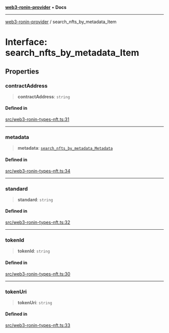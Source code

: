 [**web3-ronin-provider**](../README.md) • **Docs**

***

[web3-ronin-provider](../globals.md) / search\_nfts\_by\_metadata\_Item

# Interface: search\_nfts\_by\_metadata\_Item

## Properties

### contractAddress

> **contractAddress**: `string`

#### Defined in

[src/web3-ronin-types-nft.ts:31](https://github.com/chuacw/web3-ronin-provider/blob/7646ce38176c1dab59363eef0869f2efa34d498b/src/web3-ronin-types-nft.ts#L31)

***

### metadata

> **metadata**: [`search_nfts_by_metadata_Metadata`](search_nfts_by_metadata_Metadata.md)

#### Defined in

[src/web3-ronin-types-nft.ts:34](https://github.com/chuacw/web3-ronin-provider/blob/7646ce38176c1dab59363eef0869f2efa34d498b/src/web3-ronin-types-nft.ts#L34)

***

### standard

> **standard**: `string`

#### Defined in

[src/web3-ronin-types-nft.ts:32](https://github.com/chuacw/web3-ronin-provider/blob/7646ce38176c1dab59363eef0869f2efa34d498b/src/web3-ronin-types-nft.ts#L32)

***

### tokenId

> **tokenId**: `string`

#### Defined in

[src/web3-ronin-types-nft.ts:30](https://github.com/chuacw/web3-ronin-provider/blob/7646ce38176c1dab59363eef0869f2efa34d498b/src/web3-ronin-types-nft.ts#L30)

***

### tokenUri

> **tokenUri**: `string`

#### Defined in

[src/web3-ronin-types-nft.ts:33](https://github.com/chuacw/web3-ronin-provider/blob/7646ce38176c1dab59363eef0869f2efa34d498b/src/web3-ronin-types-nft.ts#L33)
